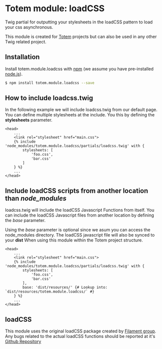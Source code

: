 # Totem module: loadCSS
Twig partial for outputting your stylesheets in the loadCSS pattern to load your css asynchronous.

This module is created for [Totem](https://www.github.com/toolbarthomas/totem) projects but can also be used in any other Twig related project.

## Installation

Install totem.module.loadcss with [npm](https://www.npmjs.com/) (we assume you have pre-installed [node.js](https://nodejs.org/)).

```bash
$ npm install totem.module.loadcss --save
```

## How to include loadcss.twig
In the following example we will include loadcss.twig from our default page.
You can define multiple stylesheets at the include. You this by defining the **stylesheets** parameter.

```twig
<head>
    ...
    <link rel="stylesheet" href="main.css">
    {% include 'node_modules/totem.module.loadcss/partials/loadcss.twig' with {
        stylesheets: [
            'foo.css',
            'bar.css'
        ]
    } %}
    ...
</head>
```

## Include loadCSS scripts from another location than *node_modules*
loadcss.twig will include the loadCSS Javascript Functions from itself.
You can include the loadCSS Javascript files from another location by defining the *base* parameter.

Using the *base* parameter is optional since we asum you can access the node_modules directory.
The loadCSS javascript file will also be synced to your **dist**
When using this module within the Totem project structure.

```twig
<head>
    ...
    <link rel="stylesheet" href="main.css">
    {% include 'node_modules/totem.module.loadcss/partials/loadcss.twig' with {
        stylesheets: [
            'foo.css',
            'bar.css'
        ],
        base: 'dist/resources/' {# Lookup into: `dist/resources/totem.module.loadcss/` #}
    } %}
    ...
</head>
```

## loadCSS
This module uses the original loadCSS package created by [Filament group](https://www.filamentgroup.com/).
Any bugs related to the actual loadCSS functions should be reported at it's [Github Repository](https://github.com/filamentgroup/loadCSS/issues)

